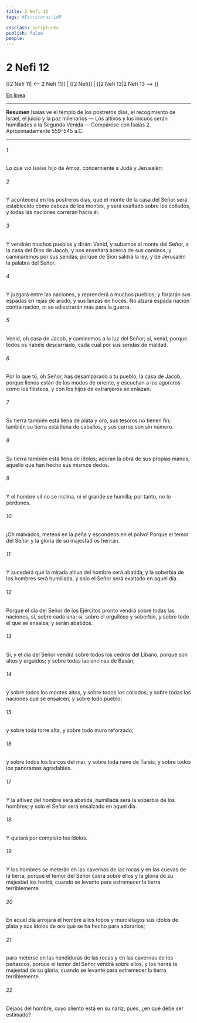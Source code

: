 ```yaml
---
title: 2 Nefi 12
tags: #Escrituras\LdM

cssclass: scriptures
publish: false
people:
---
```


# 2 Nefi 12
[[2 Nefi 11| <-- 2 Nefi 11]] | [[2 Nefi]] | [[2 Nefi 13|2 Nefi 13 --> ]]

[En línea](https://churchofjesuschrist.org/study/scriptures/bofm/2-ne/12?lang=spa)

---
__Resumen__
Isaías ve el templo de los postreros días, el recogimiento de Israel, el juicio y la paz milenarios — Los altivos y los inicuos serán humillados a la Segunda Venida — Compárese con Isaías 2. Aproximadamente 559–545 a.C.

---
###### 1 
Lo que vio Isaías hijo de Amoz, concerniente a Judá y Jerusalén:

###### 2 
Y acontecerá en los postreros días, que el monte de la casa del Señor será establecido como cabeza de los montes, y será exaltado sobre los collados, y todas las naciones correrán hacia él.

###### 3 
Y vendrán muchos pueblos y dirán: Venid, y subamos al monte del Señor, a la casa del Dios de Jacob; y nos enseñará acerca de sus caminos, y caminaremos por sus sendas; porque de Sion saldrá la ley, y de Jerusalén la palabra del Señor.

###### 4 
Y juzgará entre las naciones, y reprenderá a muchos pueblos; y forjarán sus espadas en rejas de arado, y sus lanzas en hoces. No alzará espada nación contra nación, ni se adiestrarán más para la guerra.

###### 5 
Venid, oh casa de Jacob, y caminemos a la luz del Señor; sí, venid, porque todos os habéis descarriado, cada cual por sus sendas de maldad.

###### 6 
Por lo que tú, oh Señor, has desamparado a tu pueblo, la casa de Jacob, porque llenos están de los modos de oriente, y escuchan a los agoreros como los filisteos, y con los hijos de extranjeros se enlazan.

###### 7 
Su tierra también está llena de plata y oro, sus tesoros no tienen fin; también su tierra está llena de caballos, y sus carros son sin número.

###### 8 
Su tierra también está llena de ídolos; adoran la obra de sus propias manos, aquello que han hecho sus mismos dedos.

###### 9 
Y el hombre vil no se inclina, ni el grande se humilla; por tanto, no lo perdones.

###### 10 
¡Oh malvados, meteos en la peña y escondeos en el polvo! Porque el temor del Señor y la gloria de su majestad os herirán.

###### 11 
Y sucederá que la mirada altiva del hombre será abatida, y la soberbia de los hombres será humillada, y solo el Señor será exaltado en aquel día.

###### 12 
Porque el día del Señor de los Ejércitos pronto vendrá sobre todas las naciones, sí, sobre cada una; sí, sobre el orgulloso y soberbio, y sobre todo el que se ensalza; y serán abatidos.

###### 13 
Sí, y el día del Señor vendrá sobre todos los cedros del Líbano, porque son altos y erguidos; y sobre todas las encinas de Basán;

###### 14 
y sobre todos los montes altos, y sobre todos los collados; y sobre todas las naciones que se ensalcen, y sobre todo pueblo;

###### 15 
y sobre toda torre alta, y sobre todo muro reforzado;

###### 16 
y sobre todos los barcos del mar, y sobre toda nave de Tarsis, y sobre todos los panoramas agradables.

###### 17 
Y la altivez del hombre será abatida, humillada será la soberbia de los hombres; y solo el Señor será ensalzado en aquel día.

###### 18 
Y quitará por completo los ídolos.

###### 19 
Y los hombres se meterán en las cavernas de las rocas y en las cuevas de la tierra, porque el temor del Señor caerá sobre ellos y la gloria de su majestad los herirá, cuando se levante para estremecer la tierra terriblemente.

###### 20 
En aquel día arrojará el hombre a los topos y murciélagos sus ídolos de plata y sus ídolos de oro que se ha hecho para adorarlos;

###### 21 
para meterse en las hendiduras de las rocas y en las cavernas de los peñascos, porque el temor del Señor vendrá sobre ellos, y los herirá la majestad de su gloria, cuando se levante para estremecer la tierra terriblemente.

###### 22 
Dejaos del hombre, cuyo aliento está en su nariz; pues, ¿en qué debe ser estimado?

